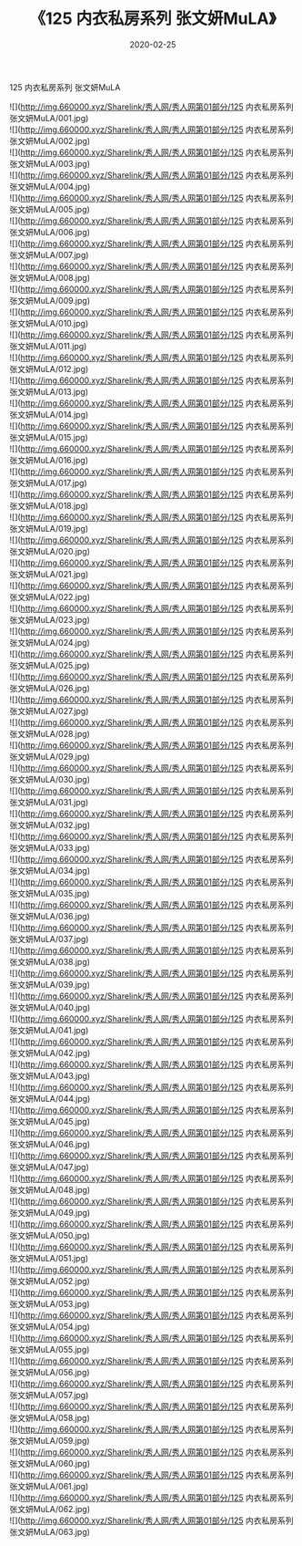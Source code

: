 ﻿---
layout: post
title:  《125 内衣私房系列 张文妍MuLA》
date:   2020-02-25
img: http://img.660000.xyz/Sharelink/秀人网/秀人网第01部分/125 内衣私房系列 张文妍MuLA/000.jpg
categories: [美女, 清纯, 唯美]
---

125 内衣私房系列 张文妍MuLA

  ![](http://img.660000.xyz/Sharelink/秀人网/秀人网第01部分/125 内衣私房系列 张文妍MuLA/001.jpg) <br> ![](http://img.660000.xyz/Sharelink/秀人网/秀人网第01部分/125 内衣私房系列 张文妍MuLA/002.jpg) <br> ![](http://img.660000.xyz/Sharelink/秀人网/秀人网第01部分/125 内衣私房系列 张文妍MuLA/003.jpg) <br> ![](http://img.660000.xyz/Sharelink/秀人网/秀人网第01部分/125 内衣私房系列 张文妍MuLA/004.jpg) <br> ![](http://img.660000.xyz/Sharelink/秀人网/秀人网第01部分/125 内衣私房系列 张文妍MuLA/005.jpg) <br> ![](http://img.660000.xyz/Sharelink/秀人网/秀人网第01部分/125 内衣私房系列 张文妍MuLA/006.jpg) <br> ![](http://img.660000.xyz/Sharelink/秀人网/秀人网第01部分/125 内衣私房系列 张文妍MuLA/007.jpg) <br> ![](http://img.660000.xyz/Sharelink/秀人网/秀人网第01部分/125 内衣私房系列 张文妍MuLA/008.jpg) <br> ![](http://img.660000.xyz/Sharelink/秀人网/秀人网第01部分/125 内衣私房系列 张文妍MuLA/009.jpg) <br> ![](http://img.660000.xyz/Sharelink/秀人网/秀人网第01部分/125 内衣私房系列 张文妍MuLA/010.jpg) <br> ![](http://img.660000.xyz/Sharelink/秀人网/秀人网第01部分/125 内衣私房系列 张文妍MuLA/011.jpg) <br> ![](http://img.660000.xyz/Sharelink/秀人网/秀人网第01部分/125 内衣私房系列 张文妍MuLA/012.jpg) <br> ![](http://img.660000.xyz/Sharelink/秀人网/秀人网第01部分/125 内衣私房系列 张文妍MuLA/013.jpg) <br> ![](http://img.660000.xyz/Sharelink/秀人网/秀人网第01部分/125 内衣私房系列 张文妍MuLA/014.jpg) <br> ![](http://img.660000.xyz/Sharelink/秀人网/秀人网第01部分/125 内衣私房系列 张文妍MuLA/015.jpg) <br> ![](http://img.660000.xyz/Sharelink/秀人网/秀人网第01部分/125 内衣私房系列 张文妍MuLA/016.jpg) <br> ![](http://img.660000.xyz/Sharelink/秀人网/秀人网第01部分/125 内衣私房系列 张文妍MuLA/017.jpg) <br> ![](http://img.660000.xyz/Sharelink/秀人网/秀人网第01部分/125 内衣私房系列 张文妍MuLA/018.jpg) <br> ![](http://img.660000.xyz/Sharelink/秀人网/秀人网第01部分/125 内衣私房系列 张文妍MuLA/019.jpg) <br> ![](http://img.660000.xyz/Sharelink/秀人网/秀人网第01部分/125 内衣私房系列 张文妍MuLA/020.jpg) <br> ![](http://img.660000.xyz/Sharelink/秀人网/秀人网第01部分/125 内衣私房系列 张文妍MuLA/021.jpg) <br> ![](http://img.660000.xyz/Sharelink/秀人网/秀人网第01部分/125 内衣私房系列 张文妍MuLA/022.jpg) <br> ![](http://img.660000.xyz/Sharelink/秀人网/秀人网第01部分/125 内衣私房系列 张文妍MuLA/023.jpg) <br> ![](http://img.660000.xyz/Sharelink/秀人网/秀人网第01部分/125 内衣私房系列 张文妍MuLA/024.jpg) <br> ![](http://img.660000.xyz/Sharelink/秀人网/秀人网第01部分/125 内衣私房系列 张文妍MuLA/025.jpg) <br> ![](http://img.660000.xyz/Sharelink/秀人网/秀人网第01部分/125 内衣私房系列 张文妍MuLA/026.jpg) <br> ![](http://img.660000.xyz/Sharelink/秀人网/秀人网第01部分/125 内衣私房系列 张文妍MuLA/027.jpg) <br> ![](http://img.660000.xyz/Sharelink/秀人网/秀人网第01部分/125 内衣私房系列 张文妍MuLA/028.jpg) <br> ![](http://img.660000.xyz/Sharelink/秀人网/秀人网第01部分/125 内衣私房系列 张文妍MuLA/029.jpg) <br> ![](http://img.660000.xyz/Sharelink/秀人网/秀人网第01部分/125 内衣私房系列 张文妍MuLA/030.jpg) <br> ![](http://img.660000.xyz/Sharelink/秀人网/秀人网第01部分/125 内衣私房系列 张文妍MuLA/031.jpg) <br> ![](http://img.660000.xyz/Sharelink/秀人网/秀人网第01部分/125 内衣私房系列 张文妍MuLA/032.jpg) <br> ![](http://img.660000.xyz/Sharelink/秀人网/秀人网第01部分/125 内衣私房系列 张文妍MuLA/033.jpg) <br> ![](http://img.660000.xyz/Sharelink/秀人网/秀人网第01部分/125 内衣私房系列 张文妍MuLA/034.jpg) <br> ![](http://img.660000.xyz/Sharelink/秀人网/秀人网第01部分/125 内衣私房系列 张文妍MuLA/035.jpg) <br> ![](http://img.660000.xyz/Sharelink/秀人网/秀人网第01部分/125 内衣私房系列 张文妍MuLA/036.jpg) <br> ![](http://img.660000.xyz/Sharelink/秀人网/秀人网第01部分/125 内衣私房系列 张文妍MuLA/037.jpg) <br> ![](http://img.660000.xyz/Sharelink/秀人网/秀人网第01部分/125 内衣私房系列 张文妍MuLA/038.jpg) <br> ![](http://img.660000.xyz/Sharelink/秀人网/秀人网第01部分/125 内衣私房系列 张文妍MuLA/039.jpg) <br> ![](http://img.660000.xyz/Sharelink/秀人网/秀人网第01部分/125 内衣私房系列 张文妍MuLA/040.jpg) <br> ![](http://img.660000.xyz/Sharelink/秀人网/秀人网第01部分/125 内衣私房系列 张文妍MuLA/041.jpg) <br> ![](http://img.660000.xyz/Sharelink/秀人网/秀人网第01部分/125 内衣私房系列 张文妍MuLA/042.jpg) <br> ![](http://img.660000.xyz/Sharelink/秀人网/秀人网第01部分/125 内衣私房系列 张文妍MuLA/043.jpg) <br> ![](http://img.660000.xyz/Sharelink/秀人网/秀人网第01部分/125 内衣私房系列 张文妍MuLA/044.jpg) <br> ![](http://img.660000.xyz/Sharelink/秀人网/秀人网第01部分/125 内衣私房系列 张文妍MuLA/045.jpg) <br> ![](http://img.660000.xyz/Sharelink/秀人网/秀人网第01部分/125 内衣私房系列 张文妍MuLA/046.jpg) <br> ![](http://img.660000.xyz/Sharelink/秀人网/秀人网第01部分/125 内衣私房系列 张文妍MuLA/047.jpg) <br> ![](http://img.660000.xyz/Sharelink/秀人网/秀人网第01部分/125 内衣私房系列 张文妍MuLA/048.jpg) <br> ![](http://img.660000.xyz/Sharelink/秀人网/秀人网第01部分/125 内衣私房系列 张文妍MuLA/049.jpg) <br> ![](http://img.660000.xyz/Sharelink/秀人网/秀人网第01部分/125 内衣私房系列 张文妍MuLA/050.jpg) <br> ![](http://img.660000.xyz/Sharelink/秀人网/秀人网第01部分/125 内衣私房系列 张文妍MuLA/051.jpg) <br> ![](http://img.660000.xyz/Sharelink/秀人网/秀人网第01部分/125 内衣私房系列 张文妍MuLA/052.jpg) <br> ![](http://img.660000.xyz/Sharelink/秀人网/秀人网第01部分/125 内衣私房系列 张文妍MuLA/053.jpg) <br> ![](http://img.660000.xyz/Sharelink/秀人网/秀人网第01部分/125 内衣私房系列 张文妍MuLA/054.jpg) <br> ![](http://img.660000.xyz/Sharelink/秀人网/秀人网第01部分/125 内衣私房系列 张文妍MuLA/055.jpg) <br> ![](http://img.660000.xyz/Sharelink/秀人网/秀人网第01部分/125 内衣私房系列 张文妍MuLA/056.jpg) <br> ![](http://img.660000.xyz/Sharelink/秀人网/秀人网第01部分/125 内衣私房系列 张文妍MuLA/057.jpg) <br> ![](http://img.660000.xyz/Sharelink/秀人网/秀人网第01部分/125 内衣私房系列 张文妍MuLA/058.jpg) <br> ![](http://img.660000.xyz/Sharelink/秀人网/秀人网第01部分/125 内衣私房系列 张文妍MuLA/059.jpg) <br> ![](http://img.660000.xyz/Sharelink/秀人网/秀人网第01部分/125 内衣私房系列 张文妍MuLA/060.jpg) <br> ![](http://img.660000.xyz/Sharelink/秀人网/秀人网第01部分/125 内衣私房系列 张文妍MuLA/061.jpg) <br> ![](http://img.660000.xyz/Sharelink/秀人网/秀人网第01部分/125 内衣私房系列 张文妍MuLA/062.jpg) <br> ![](http://img.660000.xyz/Sharelink/秀人网/秀人网第01部分/125 内衣私房系列 张文妍MuLA/063.jpg) <br>